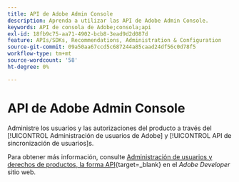 ```yaml
---
title: API de Adobe Admin Console
description: Aprenda a utilizar las API de Adobe Admin Console.
keywords: API de consola de Adobe;consola;api
exl-id: 18fb9c75-aa71-4902-bcb8-3ead9d2d087d
feature: APIs/SDKs, Recommendations, Administration & Configuration
source-git-commit: 09a50aa67ccd5c687244a85caad24df56c0d78f5
workflow-type: tm+mt
source-wordcount: '58'
ht-degree: 0%

---
```


# API de Adobe Admin Console

Administre los usuarios y las autorizaciones del producto a través del [!UICONTROL Administración de usuarios de Adobe] y [!UICONTROL API de sincronización de usuarios]s.

Para obtener más información, consulte [Administración de usuarios y derechos de productos, la forma API](https://developer.adobe.com/umapi/){target=_blank} en el *Adobe Developer* sitio web.
